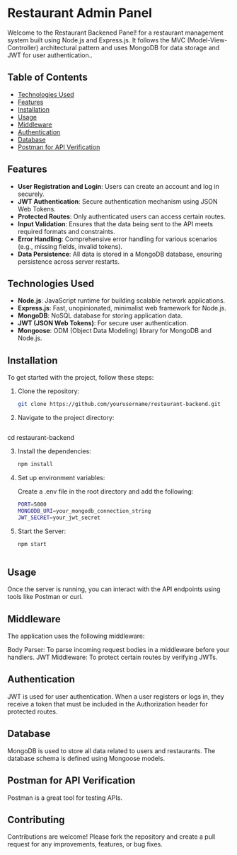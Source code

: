 # Restaurant Admin Panel

Welcome to the Restaurant Backened Panel! for a restaurant management system built using Node.js and Express.js. It follows the MVC (Model-View-Controller) architectural pattern and uses MongoDB for data storage and JWT for user authentication..

## Table of Contents

- [Technologies Used](#technologies-used)
- [Features](#features)
- [Installation](#installation)
- [Usage](#usage)
- [Middleware](#middleware)
- [Authentication](#authentication)
- [Database](#database)
- [Postman for API Verification](#postman-for-api-verification)




## Features

- **User Registration and Login**: Users can create an account and log in securely.
- **JWT Authentication**: Secure authentication mechanism using JSON Web Tokens.
- **Protected Routes**: Only authenticated users can access certain routes.
- **Input Validation**: Ensures that the data being sent to the API meets required formats and constraints.
- **Error Handling**: Comprehensive error handling for various scenarios (e.g., missing fields, invalid tokens).
- **Data Persistence**: All data is stored in a MongoDB database, ensuring persistence across server restarts.


## Technologies Used

- **Node.js**: JavaScript runtime for building scalable network applications.
- **Express.js**: Fast, unopinionated, minimalist web framework for Node.js.
- **MongoDB**: NoSQL database for storing application data.
- **JWT (JSON Web Tokens)**: For secure user authentication.
- **Mongoose**: ODM (Object Data Modeling) library for MongoDB and Node.js.

## Installation

To get started with the project, follow these steps:

1. Clone the repository:

   ```bash
   git clone https://github.com/yourusername/restaurant-backend.git

2. Navigate to the project directory:

   ```bash
  cd restaurant-backend

   
3. Install the dependencies:

   ```bash
   npm install

4. Set up environment variables:

   Create a .env file in the root directory and add the following:

   ```bash
   PORT=5000
   MONGODB_URI=your_mongodb_connection_string
   JWT_SECRET=your_jwt_secret

4. Start the Server:

   ```bash
   npm start



## Usage

Once the server is running, you can interact with the API endpoints using tools like Postman or curl.

## Middleware

The application uses the following middleware:

Body Parser: To parse incoming request bodies in a middleware before your handlers.
JWT Middleware: To protect certain routes by verifying JWTs.

## Authentication

JWT is used for user authentication. When a user registers or logs in, they receive a token that must be included in the Authorization header for protected routes.

## Database

MongoDB is used to store all data related to users and restaurants. The database schema is defined using Mongoose models.

## Postman for API Verification

Postman is a great tool for testing APIs.

## Contributing

Contributions are welcome! Please fork the repository and create a pull request for any improvements, features, or bug fixes.


